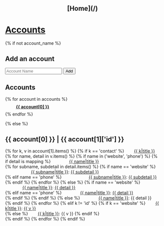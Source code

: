 <center><h2>[Home](/)</h2></center>

# [Accounts](/accounts)

{% if not account_name %}
    <h2>Add an account</h2>
    <form id="add-account" method="POST" action="/accounts">
        <input type="text" name="account_name" placeholder="Account Name"/>
        <input type="submit" value="Add"/>
    </form>
    <h2>Accounts</h2>
    {% for account in accounts %}
        <h4 style="padding:.1em 0 0 2em;margin:.5em"><a href="/accounts/{{ '_'.join(account[0].split(' '))|lower}}">{{ account[0] }}</a></h4>
    {% endfor %}

{% else %}<br>
    <h2>{{ account[0] }} | {{ account[1]['id'] }}</h2>
    {% for k, v in account[1].items() %}
        {% if k == 'contact' %}
            <span style="padding:0 0 0 2em;text-decoration:underline">{{ k|title }}</span><br>
            {% for name, detail in v.items() %}
                {% if name in ('website', 'phone') %}
                    {% if detail is mapping %}
                        <span style="padding:0 0 0 4em;text-decoration:underline">{{ name|title }}</span><br>
                        {% for subname, subdetail in detail.items() %}
                            {% if name == 'website' %}
                                <span style="padding:0 0 0 6em"><span style="text-decoration:underline">{{ subname|title }}</span>: <a href="{{ subdetail }}" target="_blank">{{ subdetail }}</a></span><br>
                            {% elif name == 'phone' %}
                                <span style="padding:0 0 0 6em"><span style="text-decoration:underline">{{ subname|title }}</span>: <a href="tel:{{ subdetail }}" target="_blank">{{ subdetail }}</a></span><br>
                            {% endif %}
                        {% endfor %}
                    {% else %}
                        {% if name == 'website' %}
                            <span style="padding:0 0 0 4em;text-decoration:underline">{{ name|title }}</span>: <a href="{{ detail }}" target="_blank">{{ detail }}</a><br>
                        {% elif name == 'phone' %}
                            <span style="padding:0 0 0 4em;text-decoration:underline">{{ name|title }}</span>: <a href="tel:{{ detail }}" target="_blank">{{ detail }}</a><br>
                        {% endif %}
                    {% endif %}
                {% else %}
                    <span style="padding:0 0 0 4em"><span style="text-decoration:underline">{{ name|title }}</span>: {{ detail }}</span><br>
                {% endif %}
            {% endfor %}
        {% elif k != 'id' %}
            {% if k == 'website' %}
                <span style="padding:0 0 0 2em"><span style="text-decoration:underline">{{ k|title }}</span>: <a href="{{ v }}" target="_blank">{{ v }}</a></span><br>
            {% else %}
                <span style="padding:0 0 0 2em"><span style="text-decoration:underline">{{ k|title }}</span>: {{ v }}</span>
            {% endif %}            
        {% endif %}
    {% endfor %}
{% endif %}
